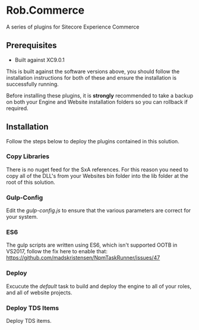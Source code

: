 # Rob.Commerce
A series of plugins for Sitecore Experience Commerce

## Prerequisites

* Built against XC9.0.1

This is built against the software versions above, you should follow the installation instructions for both of these and ensure the installation is successfully running.

Before installing these plugins, it is **strongly** recommended to take a backup on both your Engine and Website installation folders so you can rollback if required.

## Installation
Follow the steps below to deploy the plugins contained in this solution.

### Copy Libraries
There is no nuget feed for the SxA references. For this reason you need to copy all of the DLL's from your Websites bin folder into the lib folder at the root of this solution.

### Gulp-Config
Edit the _gulp-config.js_ to ensure that the various parameters are correct for your system. 

### ES6
The gulp scripts are written using ES6, which isn't supported OOTB in VS2017, follow the fix here to enable that: https://github.com/madskristensen/NpmTaskRunner/issues/47

### Deploy
Excucute the _default_ task to build and deploy the engine to all of your roles, and all of website projects.

### Deploy TDS Items
Deploy TDS items.